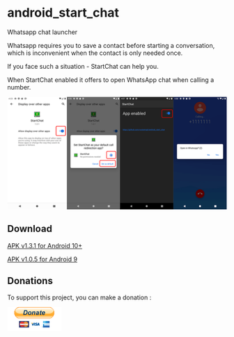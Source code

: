 # android_start_chat

Whatsapp chat launcher 

Whatsapp requires you to save a contact before starting a conversation, which is inconvenient when the contact is only needed once.

If you face such a situation - StartChat can help you.

When StartChat  enabled it offers to open WhatsApp chat when calling a number.


 ![screenshots](https://github.com/rustamspl/android_start_chat/blob/master/img/screen.png)

## Download

[APK v1.3.1 for Android 10+](https://github.com/rustamspl/android_start_chat/releases/download/1.3.1/StartChat_1.3.1.apk)

[APK v1.0.5 for Android 9](https://github.com/rustamspl/android_start_chat/releases/download/1.0.5/startchat.apk)


## Donations
To support this project, you can make a donation :  

[![paypal](https://github.com/rustamspl/android_start_chat/blob/master/img/paypal_btn_donate.gif)](https://paypal.me/rustamspl)